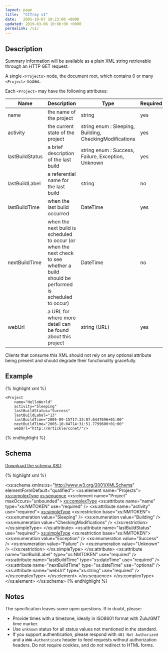 ```yaml
---
layout: page
title:  "CCTray v1"
date:   2005-10-07 10:23:00 +0000
updated: 2019-03-06 10:00:00 +0000
permalink: /v1/
---
```


## Description

Summary information will be available as a plain XML string retrievable through an HTTP GET request.

A single `<Projects>` node, the document root, which contains 0 or many `<Project>` nodes.

Each `<Project>` may have the following attributes:

Name           | Description                                                                                                                         | Type                                                    |Required
---------------|-------------------------------------------------------------------------------------------------------------------------------------|---------------------------------------------------------|--------
name           | the name of the project                                                                                                             | string                                                  |yes
activity       | the current state of the project                                                                                                    | string enum : Sleeping, Building, CheckingModifications |yes
lastBuildStatus| a brief description of the last build                                                                                               | string enum : Success, Failure, Exception, Unknown      |yes
lastBuildLabel | a referential name for the last build                                                                                               | string                                                  |no
lastBuildTime  | when the last build occurred                                                                                                        | DateTime                                                |yes
nextBuildTime  | when the next build is scheduled to occur (or when the next check to see whether a build should be performed is scheduled to occur) | DateTime                                                |no
webUrl         | a URL for where more detail can be found about this project                                                                         | string (URL)                                            |yes

Clients that consume this XML should not rely on any optional attribute being present and should degrade their functionality gracefully.

## Example

{% highlight xml %}
<Projects>
    <Project
        name="SvnTest"
        activity="Sleeping"
        lastBuildStatus="Exception"
        lastBuildLabel="8"
        lastBuildTime="2005-09-28T10:30:34.6362160+01:00"
        nextBuildTime="2005-10-04T14:31:52.4509248+01:00"
        webUrl="http://mrtickle/ccnet/"/>

    <Project
        name="HelloWorld"
        activity="Sleeping"
        lastBuildStatus="Success"
        lastBuildLabel="13"
        lastBuildTime="2005-09-15T17:33:07.6447696+01:00"
        nextBuildTime="2005-10-04T14:31:51.7799600+01:00"
        webUrl="http://mrtickle/ccnet/"/>
</Projects>
{% endhighlight %}

## Schema

[Download the schema XSD](/schema/cctray-1.xsd)

{% highlight xml %}
<?xml version="1.0" encoding="UTF-8"?>
<xs:schema xmlns:xs="http://www.w3.org/2001/XMLSchema" elementFormDefault="qualified">
  <xs:element name="Projects">
    <xs:complexType>
      <xs:sequence>
        <xs:element name="Project" maxOccurs="unbounded">
          <xs:complexType>
            <xs:attribute name="name" type="xs:NMTOKEN" use="required" />
            <xs:attribute name="activity" use="required">
              <xs:simpleType>
                <xs:restriction base="xs:NMTOKEN">
                  <xs:enumeration value="Sleeping" />
                  <xs:enumeration value="Building" />
                  <xs:enumeration value="CheckingModifications" />
                </xs:restriction>
              </xs:simpleType>
            </xs:attribute>
            <xs:attribute name="lastBuildStatus" use="required">
              <xs:simpleType>
                <xs:restriction base="xs:NMTOKEN">
                  <xs:enumeration value="Exception" />
                  <xs:enumeration value="Success" />
                  <xs:enumeration value="Failure" />
                  <xs:enumeration value="Unknown" />
                </xs:restriction>
              </xs:simpleType>
            </xs:attribute>
            <xs:attribute name="lastBuildLabel" type="xs:NMTOKEN" use="required" />
            <xs:attribute name="lastBuildTime" type="xs:dateTime" use="required" />
            <xs:attribute name="nextBuildTime" type="xs:dateTime" use="optional" />
            <xs:attribute name="webUrl" type="xs:string" use="required" />
          </xs:complexType>
        </xs:element>
      </xs:sequence>
    </xs:complexType>
  </xs:element>
</xs:schema>
{% endhighlight %}

## Notes

The specification leaves some open questions. If in doubt, please:
* Provide times with a timezone, ideally in ISO8601 format with Zulu/GMT time marker.
* Use `unknown` status for all status values not mentioned in the standard.
* If you support authentication, please respond with `401 Not Authorized` and a `WWW-Authenticate` header to feed requests without authorization headers. Do not require cookies, and do not redirect to HTML forms.
